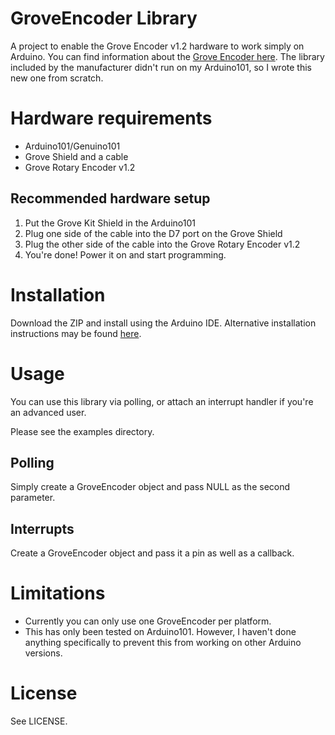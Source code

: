 # GroveEncoder Library

A project to enable the Grove Encoder v1.2 hardware to work simply on Arduino. You can find information about the [Grove Encoder here](http://wiki.seeed.cc/Grove-Encoder/).  The library included by the manufacturer didn't run on my Arduino101, so I wrote this new one from scratch.

# Hardware requirements

- Arduino101/Genuino101
- Grove Shield and a cable
- Grove Rotary Encoder v1.2

## Recommended hardware setup

1. Put the Grove Kit Shield in the Arduino101
2. Plug one side of the cable into the D7 port on the Grove Shield
3. Plug the other side of the cable into the Grove Rotary Encoder v1.2
4. You're done!  Power it on and start programming.

# Installation

Download the ZIP and install using the Arduino IDE.  Alternative 
installation instructions may be found [here](https://www.arduino.cc/en/Guide/Libraries).

# Usage

You can use this library via polling, or attach an interrupt handler if you're an advanced user.

Please see the examples directory.

## Polling

Simply create a GroveEncoder object and pass NULL as the second parameter.

## Interrupts

Create a GroveEncoder object and pass it a pin as well as a callback.

# Limitations

- Currently you can only use one GroveEncoder per platform.
- This has only been tested on Arduino101.  However, I haven't done anything 
  specifically to prevent this from working on other Arduino versions.

# License

See LICENSE.
